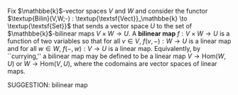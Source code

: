 
 Fix $\mathbbe{k}$-vector spaces $V$ and $W$ and consider the functor $\textup{Bilin}(V,W;-) : \textup{\textsf{Vect}}_\mathbbe{k} \to \textup{\textsf{Set}}$ that sends a vector space $U$ to the set of $\mathbbe{k}$-bilinear maps $V \times W \to U$. A **bilinear map** $f : V \times W \to U$ is a function of two variables so that for all $v\in V$, $f(v,-) : W \to U$ is a linear map and for all $w \in W$, $f(-,w) : V \to U$ is a linear map.  Equivalently, by ``currying,'' a bilinear map may be defined to be a linear map $V \to \mathrm{Hom}(W,U)$ or $W \to \mathrm{Hom}(V,U)$, where the codomains are vector spaces of linear maps.

SUGGESTION: bilinear map
